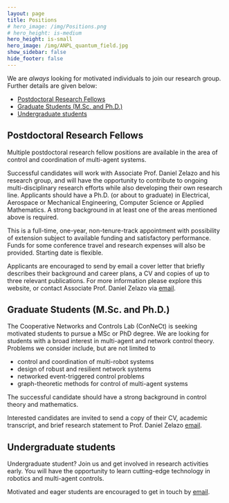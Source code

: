 ```yaml
---
layout: page
title: Positions
# hero_image: /img/Positions.png
# hero_height: is-medium
hero_height: is-small
hero_image: /img/ANPL_quantum_field.jpg 
show_sidebar: false
hide_footer: false
---
```


<!-- # Positions -->
We are *always* looking for motivated individuals to join our research group. Further details are given below:
* [Postdoctoral Research Fellows](#Postdoctoral)
* [Graduate Students (M.Sc. and Ph.D.)](#GraduateStudents)
* [Undergraduate students](#underGraduateStudents)

## Postdoctoral Research Fellows
<div id="Postdoctoral"></div>
Multiple postdoctoral research fellow positions are available in the area of control and coordination of multi-agent systems.

Successful candidates will work with Associate Prof. Daniel Zelazo and his research group, and will have the opportunity to contribute to ongoing multi-disciplinary research efforts while also developing their own research line. Applicants should have a Ph.D. (or about to graduate) in Electrical, Aerospace or Mechanical Engineering, Computer Science or Applied Mathematics. A strong background in at least one of the areas mentioned above is required. 

This is a full-time, one-year, non-tenure-track appointment with possibility of extension subject to available funding and satisfactory performance. Funds for some conference travel and research expenses will also be provided. Starting date is flexible.

Applicants are encouraged to send by email a cover letter that briefly describes their background and career plans, a CV and copies of up to three relevant publications. For more information please explore this website, or contact Associate Prof. Daniel Zelazo via [email](mailto:dzelazo@technion.ac.il).


## Graduate Students (M.Sc. and Ph.D.)
<div id="GraduateStudents"></div>
The Cooperative Networks and Controls Lab (ConNeCt) is seeking motivated students to pursue a MSc or PhD degree. We are looking for students with a broad interest in multi-agent and network control theory. Problems we consider include, but are not limited to

- control and coordination of multi-robot systems
- design of robust and resilient network systems
- networked event-triggered control problems
- graph-theoretic methods for control of multi-agent systems

The successful candidate should have a strong background in control theory and mathematics.

Interested candidates are invited to send a copy of their CV, academic transcript, and brief research statement to Prof. Daniel Zelazo [email](mailto:dzelazo@technion.ac.il).

## Undergraduate students 
<div id="underGraduateStudents"></div>
Undergraduate student? Join us and get involved in research activities early. You will have the opportunity to learn cutting-edge technology in robotics and multi-agent controls.

Motivated and eager students are encouraged to get in touch by [email](mailto:dzelazon@technion.ac.il).
